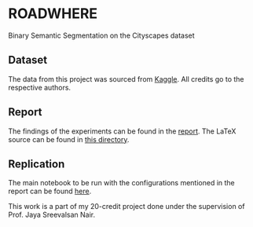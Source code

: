 # ROADWHERE
Binary Semantic Segmentation on the Cityscapes dataset 

## Dataset
The data from this project was sourced from [Kaggle](https://www.kaggle.com/datasets/dansbecker/cityscapes-image-pairs/). All credits go to the respective authors.

## Report
The findings of the experiments can be found in the [report](./semantic_segmentation_report.pdf). The LaTeX source can be found in [this directory](./roadwhere_report).

## Replication
The main notebook to be run with the configurations mentioned in the report can be found [here](./notebooks/segmentation_models_pretrained_backbones.ipynb).

This work is a part of my 20-credit project done under the supervision of Prof. Jaya Sreevalsan Nair.
